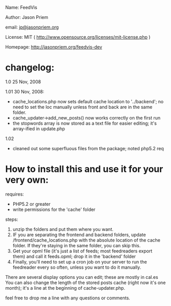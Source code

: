 Name:     FeedVis 

Author:   Jason Priem

email:    jp@jasonpriem.org

License:  MIT ( http://www.opensource.org/licenses/mit-license.php )

Homepage: http://jasonpriem.org/feedvis-dev


changelog:
========

1.0 25 Nov, 2008

1.01 30 Nov, 2008:

* cache_locations.php now sets default cache location to '../backend'; no need to set the loc manually unless front and back are in the same folder. 
* cache_updater->add_new_posts() now works correctly on the first run
* the stopwords array is now stored as a text file for easier editing; it's array-ified in update.php

1.02	

* cleaned out some superfluous files from the package; noted php5.2 req



How to install this and use it for your very own:
=================================================

requires: 

* PHP5.2 or greater
* write permissions for the 'cache' folder

steps:

1. unzip the folders and put them where you want.
2. IF you are separating the frontend and backend folders, update /frontend/cache_locations.php with the absolute location of the cache folder.
	If they're staying in the same folder, you can skip this.
2. Get your opml file (it's just a list of feeds; most feedreaders export them) and call it feeds.opml; drop it in the 'backend' folder
3. Finally, you'll need to set up a cron job on your server to run the feedreader every so often, unless you want to do it manually.

There are several display options you can edit; these are mostly in cal.es
You can also change the length of the stored posts cache (right now it's one month); it's a line at the beginning of cache-updater.php.

feel free to drop me a line with any questions or comments.
